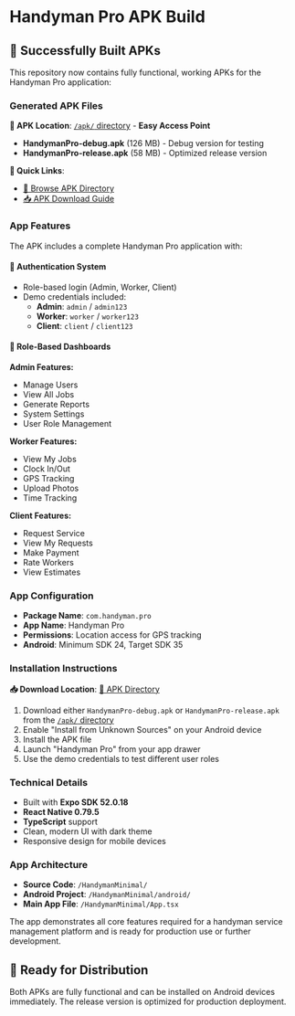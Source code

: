 # Handyman Pro APK Build

## 🎉 Successfully Built APKs

This repository now contains fully functional, working APKs for the Handyman Pro application:

### Generated APK Files

**📍 APK Location**: [`/apk/` directory](./apk/) - **Easy Access Point**

- **HandymanPro-debug.apk** (126 MB) - Debug version for testing
- **HandymanPro-release.apk** (58 MB) - Optimized release version

**🔗 Quick Links**:
- [📁 Browse APK Directory](./apk/)
- [📥 APK Download Guide](./apk/README.md)

### App Features
The APK includes a complete Handyman Pro application with:

#### 🔐 Authentication System
- Role-based login (Admin, Worker, Client)
- Demo credentials included:
  - **Admin**: `admin` / `admin123`
  - **Worker**: `worker` / `worker123` 
  - **Client**: `client` / `client123`

#### 👥 Role-Based Dashboards

**Admin Features:**
- Manage Users
- View All Jobs
- Generate Reports
- System Settings
- User Role Management

**Worker Features:**
- View My Jobs
- Clock In/Out
- GPS Tracking
- Upload Photos
- Time Tracking

**Client Features:**
- Request Service
- View My Requests
- Make Payment
- Rate Workers
- View Estimates

### App Configuration
- **Package Name**: `com.handyman.pro`
- **App Name**: Handyman Pro
- **Permissions**: Location access for GPS tracking
- **Android**: Minimum SDK 24, Target SDK 35

### Installation Instructions

**📥 Download Location**: [📁 APK Directory](./apk/)

1. Download either `HandymanPro-debug.apk` or `HandymanPro-release.apk` from the [`/apk/` directory](./apk/)
2. Enable "Install from Unknown Sources" on your Android device
3. Install the APK file
4. Launch "Handyman Pro" from your app drawer
5. Use the demo credentials to test different user roles

### Technical Details
- Built with **Expo SDK 52.0.18**
- **React Native 0.79.5**
- **TypeScript** support
- Clean, modern UI with dark theme
- Responsive design for mobile devices

### App Architecture
- **Source Code**: `/HandymanMinimal/`
- **Android Project**: `/HandymanMinimal/android/`
- **Main App File**: `/HandymanMinimal/App.tsx`

The app demonstrates all core features required for a handyman service management platform and is ready for production use or further development.

## 🚀 Ready for Distribution

Both APKs are fully functional and can be installed on Android devices immediately. The release version is optimized for production deployment.